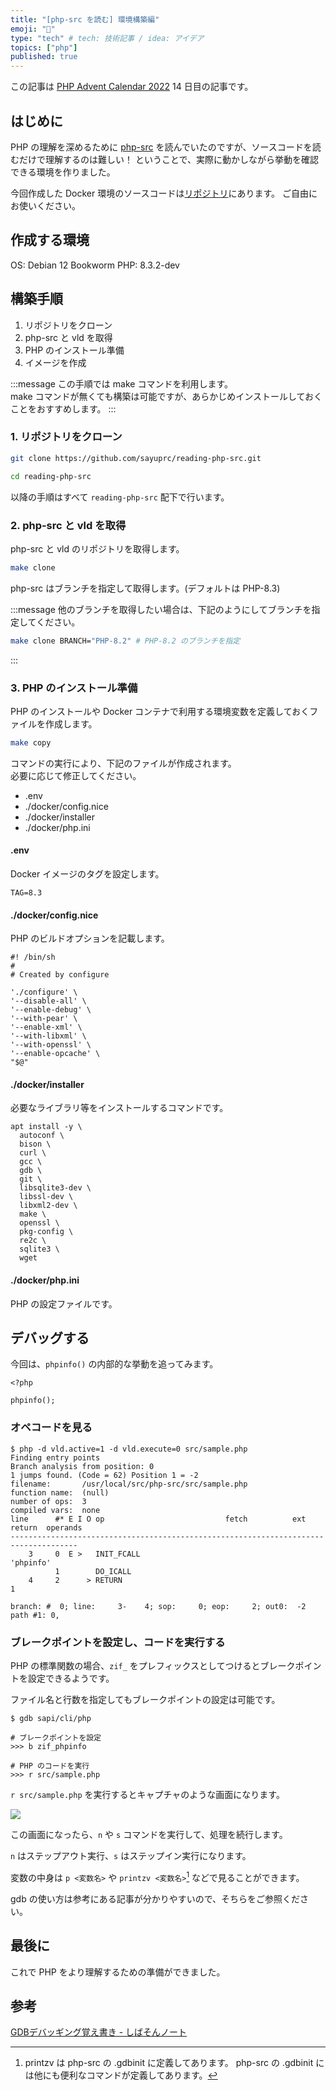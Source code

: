 ```yaml
---
title: "[php-src を読む] 環境構築編"
emoji: "👻"
type: "tech" # tech: 技術記事 / idea: アイデア
topics: ["php"]
published: true
---
```


この記事は [PHP Advent Calendar 2022](https://qiita.com/advent-calendar/2022/php) 14 日目の記事です。

## はじめに

PHP の理解を深めるために [php-src](https://github.com/php/php-src) を読んでいたのですが、ソースコードを読むだけで理解するのは難しい！
ということで、実際に動かしながら挙動を確認できる環境を作りました。

今回作成した Docker 環境のソースコードは[リポジトリ](https://github.com/sayuprc/reading-php-src)にあります。
ご自由にお使いください。

## 作成する環境

OS: Debian 12 Bookworm
PHP: 8.3.2-dev

## 構築手順

1. リポジトリをクローン
2. php-src と vld を取得
3. PHP のインストール準備
4. イメージを作成

:::message
この手順では make コマンドを利用します。  
make コマンドが無くても構築は可能ですが、あらかじめインストールしておくことをおすすめします。
:::

### 1. リポジトリをクローン

```bash
git clone https://github.com/sayuprc/reading-php-src.git

cd reading-php-src
```

以降の手順はすべて `reading-php-src` 配下で行います。

### 2. php-src と vld を取得

php-src と vld のリポジトリを取得します。

```bash
make clone
```

php-src はブランチを指定して取得します。(デフォルトは PHP-8.3)

:::message
他のブランチを取得したい場合は、下記のようにしてブランチを指定してください。

```bash
make clone BRANCH="PHP-8.2" # PHP-8.2 のブランチを指定
```
:::

### 3. PHP のインストール準備

PHP のインストールや Docker コンテナで利用する環境変数を定義しておくファイルを作成します。

```bash
make copy
```

コマンドの実行により、下記のファイルが作成されます。  
必要に応じて修正してください。

- .env
- ./docker/config.nice
- ./docker/installer
- ./docker/php.ini

#### .env

Docker イメージのタグを設定します。

```ini:.env
TAG=8.3
```

#### ./docker/config.nice

PHP のビルドオプションを記載します。

```:./docker/config.nice
#! /bin/sh
#
# Created by configure

'./configure' \
'--disable-all' \
'--enable-debug' \
'--with-pear' \
'--enable-xml' \
'--with-libxml' \
'--with-openssl' \
'--enable-opcache' \
"$@"
```

#### ./docker/installer

必要なライブラリ等をインストールするコマンドです。

```bash:./docker/installer
apt install -y \
  autoconf \
  bison \
  curl \
  gcc \
  gdb \
  git \
  libsqlite3-dev \
  libssl-dev \
  libxml2-dev \
  make \
  openssl \
  pkg-config \
  re2c \
  sqlite3 \
  wget
```

#### ./docker/php.ini

PHP の設定ファイルです。

## デバッグする

今回は、`phpinfo()` の内部的な挙動を追ってみます。

```php:src/sample.php
<?php

phpinfo();
```

### オペコードを見る

```shell
$ php -d vld.active=1 -d vld.execute=0 src/sample.php
Finding entry points
Branch analysis from position: 0
1 jumps found. (Code = 62) Position 1 = -2
filename:       /usr/local/src/php-src/src/sample.php
function name:  (null)
number of ops:  3
compiled vars:  none
line      #* E I O op                           fetch          ext  return  operands
-------------------------------------------------------------------------------------
    3     0  E >   INIT_FCALL                                               'phpinfo'
          1        DO_ICALL
    4     2      > RETURN                                                   1

branch: #  0; line:     3-    4; sop:     0; eop:     2; out0:  -2
path #1: 0,
```

### ブレークポイントを設定し、コードを実行する

PHP の標準関数の場合、`zif_` をプレフィックスとしてつけるとブレークポイントを設定できるようです。

ファイル名と行数を指定してもブレークポイントの設定は可能です。

```shell
$ gdb sapi/cli/php

# ブレークポイントを設定
>>> b zif_phpinfo

# PHP のコードを実行
>>> r src/sample.php
```

`r src/sample.php` を実行するとキャプチャのような画面になります。

![](https://storage.googleapis.com/zenn-user-upload/890975fa33eb-20221214.png)

この画面になったら、`n` や `s` コマンドを実行して、処理を続行します。

`n` はステップアウト実行、`s` はステップイン実行になります。

変数の中身は `p <変数名>` や `printzv <変数名>`[^1] などで見ることができます。 

gdb の使い方は参考にある記事が分かりやすいので、そちらをご参照ください。

## 最後に

これで PHP をより理解するための準備ができました。

## 参考

[GDBデバッギング覚え書き - しばそんノート](https://shibason.hatenadiary.org/entry/20090624/1245840061)

[^1]: printzv は php-src の .gdbinit に定義してあります。
php-src の .gdbinit には他にも便利なコマンドが定義してあります。
